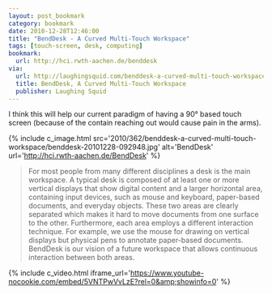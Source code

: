 ```yaml
---
layout: post_bookmark
category: bookmark
date: 2010-12-28T12:46:00
title: "BendDesk - A Curved Multi-Touch Workspace"
tags: [touch-screen, desk, computing]
bookmark:
  url: http://hci.rwth-aachen.de/benddesk
via:
  url: http://laughingsquid.com/benddesk-a-curved-multi-touch-workspace/
  title: BendDesk, A Curved Multi-Touch Workspace
  publisher: Laughing Squid
---
```


I think this will help our current paradigm of having a 90&deg; based touch screen (because of the contain reaching out would cause pain in the arms).

{% include c_image.html src='2010/362/benddesk-a-curved-multi-touch-workspace/benddesk-20101228-092948.jpg' alt='BendDesk' url='http://hci.rwth-aachen.de/BendDesk' %}

> For most people from many different disciplines a desk is the main workspace. A typical desk is composed of at least one or more vertical displays that show digital content and a larger horizontal area, containing input devices, such as mouse and keyboard, paper-based documents, and everyday objects. These two areas are clearly separated which makes it hard to move documents from one surface to the other. Furthermore, each area employs a different interaction technique. For example, we use the mouse for drawing on vertical displays but physical pens to annotate paper-based documents. BendDesk is our vision of a future workspace that allows continuous interaction between both areas.

{% include c_video.html iframe_url='https://www.youtube-nocookie.com/embed/5VNTPwVvLzE?rel=0&amp;showinfo=0' %}
